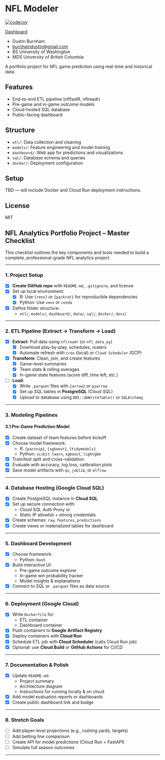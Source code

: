 # NFL Modeler

[![codecov](https://codecov.io/github/dusty736/nfl_modeler/branch/main/graph/badge.svg)](https://app.codecov.io/github/dusty736/nfl_modeler)

[Dashboard](https://nfl-modeler-dashboard-550218142616.europe-west2.run.app/)

- Dustin Burnham
- burnhamdustin@gmail.com
- BS University of Washington
- MDS University of British Columbia

A portfolio project for NFL game prediction using real-time and historical data.

## Features
- End-to-end ETL pipeline (nflfastR, nflreadr)
- Pre-game and in-game outcome models
- Cloud-hosted SQL database
- Public-facing dashboard

## Structure
- `etl/`: Data collection and cleaning
- `models/`: Feature engineering and model training
- `dashboard/`: Web app for predictions and visualizations
- `sql/`: Database schema and queries
- `docker/`: Deployment configuration

## Setup
TBD — will include Docker and Cloud Run deployment instructions.

## License
MIT

## NFL Analytics Portfolio Project – Master Checklist

This checklist outlines the key components and tools needed to build a complete, professional-grade NFL analytics project.

---

### 1. Project Setup
- [x] **Create GitHub repo** with `README.md`, `.gitignore`, and license
- [x] Set up local environment:
  - [x] R: Use `{renv}` or `{packrat}` for reproducible dependencies
  - [x] Python: Use `venv` or `conda`
- [x] Define folder structure:
  - `etl/`, `models/`, `dashboard/`, `data/`, `sql/`, `docker/`, `docs/`

---

### 2. ETL Pipeline (Extract → Transform → Load)
- [x] **Extract**: Pull data using `nflreadr` (or `nfl_data_py`)
  - [x] Download play-by-play, schedules, rosters
  - [x] Automate refresh with `cron` (local) or `Cloud Scheduler` (GCP)
- [x] **Transform**: Clean, join, and create features
  - [x] Game-level summaries
  - [x] Team stats & rolling averages
  - [x] In-game state features (score diff, time left, etc.)
- [ ] **Load**:
  - [x] Write `.parquet` files with `{arrow}` or `pyarrow`
  - [x] Set up SQL tables in **PostgreSQL** (Cloud SQL)
  - [x] Upload to database using `DBI::dbWriteTable()` or `SQLAlchemy`

---

### 3. Modeling Pipelines
#### 3.1 Pre-Game Prediction Model
- [x] Create dataset of team features before kickoff
- [x] Choose model framework:
  - R: `{parsnip}`, `{xgboost}`, `{tidymodels}`
  - Python: `scikit-learn`, `xgboost`, `lightgbm`
- [x] Train/test split and cross-validation
- [x] Evaluate with accuracy, log loss, calibration plots
- [x] Save model artifacts with `qs`, `joblib`, or `mlflow`
---

### 4. Database Hosting (Google Cloud SQL)
- [x] Create PostgreSQL instance in **Cloud SQL**
- [x] Set up secure connection with:
  - Cloud SQL Auth Proxy or
  - Static IP allowlist + strong credentials
- [x] Create schemas: `raw`, `features`, `predictions`
- [x] Create views or materialized tables for dashboard

---

### 5. Dashboard Development
- [x] Choose framework:
  - Python: `Dash`
- [x] Build interactive UI:
  - Pre-game outcome explorer
  - In-game win probability tracker
  - Model insights & explanations
- [x] Connect to SQL or `.parquet` files as data source

---

### 6. Deployment (Google Cloud)
- [x] Write `Dockerfile` for:
  - ETL container
  - Dashboard container
- [x] Push containers to **Google Artifact Registry**
- [x] Deploy containers with **Cloud Run**
- [x] Schedule ETL job with **Cloud Scheduler** (calls Cloud Run job)
- [x] Optional: use **Cloud Build** or **GitHub Actions** for CI/CD

---

### 7. Documentation & Polish
- [x] Update `README.md`:
  - Project summary
  - Architecture diagram
  - Instructions for running locally & on cloud
- [x] Add model evaluation reports or dashboards
- [x] Create public dashboard link and badge

---

### 8. Stretch Goals
- [ ] Add player-level projections (e.g., rushing yards, targets)
- [ ] Add betting line comparison
- [ ] Create API for model predictions (Cloud Run + FastAPI)
- [ ] Simulate full season outcomes

---

